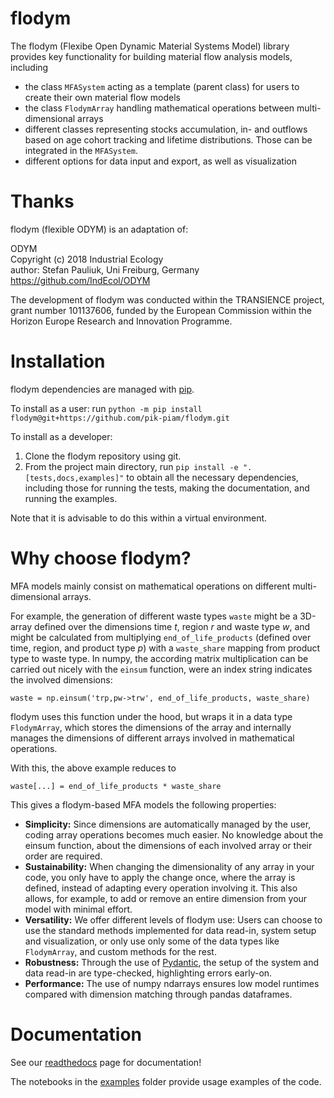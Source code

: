 # flodym

The flodym (Flexibe Open Dynamic Material Systems Model) library provides key functionality for building material flow analysis models, including
- the class `MFASystem` acting as a template (parent class) for users to create their own material flow models
- the class `FlodymArray` handling mathematical operations between multi-dimensional arrays
- different classes representing stocks accumulation, in- and outflows based on age cohort tracking and lifetime distributions. Those can be integrated in the `MFASystem`.
- different options for data input and export, as well as visualization

# Thanks

flodym (flexible ODYM) is an adaptation of:

ODYM<br>
Copyright (c) 2018 Industrial Ecology<br>
author: Stefan Pauliuk, Uni Freiburg, Germany<br>
https://github.com/IndEcol/ODYM<br>

The development of flodym was conducted within the TRANSIENCE project, grant number 101137606, funded by the European Commission within the Horizon Europe Research and Innovation Programme.

# Installation

flodym dependencies are managed with [pip](https://pypi.org/project/pip/).

To install as a user: run `python -m pip install flodym@git+https://github.com/pik-piam/flodym.git`

To install as a developer:

1. Clone the flodym repository using git.
2. From the project main directory, run `pip install -e ".[tests,docs,examples]"` to obtain all the necessary
dependencies, including those for running the tests, making the documentation, and running the examples.

Note that it is advisable to do this within a virtual environment.

# Why choose flodym?

MFA models mainly consist on mathematical operations on different multi-dimensional arrays.

For example, the generation of different waste types `waste` might be a 3D-array defined over the dimensions time $t$, region $r$ and waste type $w$, and might be calculated from multiplying `end_of_life_products` (defined over time, region, and product type $p$) with a `waste_share` mapping from product type to waste type.
In numpy, the according matrix multiplication can be carried out nicely with the `einsum` function, were an index string indicates the involved dimensions:

```
waste = np.einsum('trp,pw->trw', end_of_life_products, waste_share)
```

flodym uses this function under the hood, but wraps it in a data type `FlodymArray`, which stores the dimensions of the array and internally manages the dimensions of different arrays involved in mathematical operations.

With this, the above example reduces to

```
waste[...] = end_of_life_products * waste_share
```

This gives a flodym-based MFA models the following properties:

- **Simplicity:** Since dimensions are automatically managed by the user, coding array operations becomes much easier. No knowledge about the einsum function, about the dimensions of each involved array or their order are required.
- **Sustainability:** When changing the dimensionality of any array in your code, you only have to apply the change once, where the array is defined, instead of adapting every operation involving it. This also allows, for example, to add or remove an entire dimension from your model with minimal effort.
- **Versatility:** We offer different levels of flodym use: Users can choose to use the standard methods implemented for data read-in, system setup and visualization, or only use only some of the data types like `FlodymArray`, and custom methods for the rest.
- **Robustness:** Through the use of [Pydantic](https://docs.pydantic.dev/latest/), the setup of the system and data read-in are type-checked, highlighting errors early-on.
- **Performance:** The use of numpy ndarrays ensures low model runtimes compared with dimension matching through pandas dataframes.

 <!-- stop parsing here on readthedocs -->
# Documentation

See our [readthedocs](https://flodym.readthedocs.io/en/latest/) page for documentation!

The notebooks in the [examples](examples) folder provide usage examples of the code.
